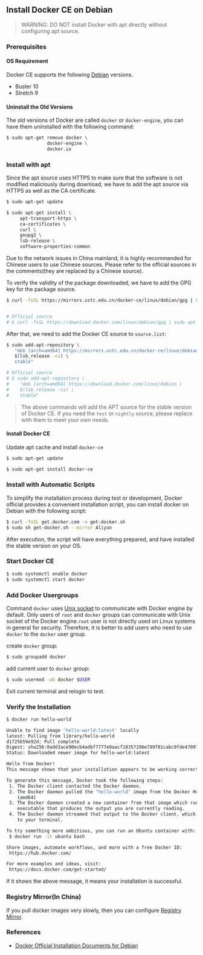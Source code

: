 ## Install Docker CE on Debian
> WARNING: DO NOT install Docker with apt directly without configuring apt source.

### Prerequisites

#### OS Requirement

Docker CE supports the following [Debian](https://www.debian.org/intro/about) versions.

* Buster 10
* Stretch 9

#### Uninstall the Old Versions

The old versions of Docker are called `docker` or `docker-engine`, you can have them uninstalled with the following command:

```bash
$ sudo apt-get remove docker \
               docker-engine \
               docker.io
```

### Install with apt

Since the apt source uses HTTPS to make sure that the software is not modified maliciously during download, we have to add the apt source via HTTPS as well as the CA certificate.

```bash
$ sudo apt-get update

$ sudo apt-get install \
     apt-transport-https \
     ca-certificates \
     curl \
     gnupg2 \
     lsb-release \
     software-properties-common
```

Due to the network issues in China mainland, it is highly recommended for Chinese users to use Chinese sources. Please refer to the official sources in the comments(they are replaced by a Chinese source).

To verify the validity of the package downloaded, we have to add the GPG key for the package source.

```bash
$ curl -fsSL https://mirrors.ustc.edu.cn/docker-ce/linux/debian/gpg | sudo apt-key add -


# Official source
# $ curl -fsSL https://download.docker.com/linux/debian/gpg | sudo apt-key add -
```

After that, we need to add the Docker CE source to `source.list`: 

```bash
$ sudo add-apt-repository \
   "deb [arch=amd64] https://mirrors.ustc.edu.cn/docker-ce/linux/debian \
   $(lsb_release -cs) \
   stable"

# Official source
# $ sudo add-apt-repository \
#    "deb [arch=amd64] https://download.docker.com/linux/debian \
#    $(lsb_release -cs) \
#    stable"
```

> The above commands will add the APT source for the stable version of Docker CE. If you need the `test` or `nightly` source, please replace with them to meet your own needs.

#### Install Docker CE

Update apt cache and install `docker-ce`

```bash
$ sudo apt-get update

$ sudo apt-get install docker-ce
```

### Install with Automatic Scripts

To simplify the installation process during test or development, Docker official provides a convenient installation script, you can install docker on Debian with the following script:

```bash
$ curl -fsSL get.docker.com -o get-docker.sh
$ sudo sh get-docker.sh --mirror Aliyun
```

After execution, the script will have everything prepared, and have installed the stable version on your OS.

### Start Docker CE

```bash
$ sudo systemctl enable docker
$ sudo systemctl start docker
```

### Add Docker Usergroups

Command `docker` uses [Unix socket](https://en.wikipedia.org/wiki/Unix_domain_socket) to communicate with Docker engine by default. Only users of `root` and `docker` groups can communicate with Unix socket of the Docker engine.`root` user is not directly used on Linux systems in general for security. Therefore, it is better to add users who need to use `docker` to the `docker` user group.

create `docker` group:

```bash
$ sudo groupadd docker
```

add current user to `docker` group:

```bash
$ sudo usermod -aG docker $USER
```

Exit current terminal and relogin to test.

### Verify the Installation

```bash
$ docker run hello-world

Unable to find image 'hello-world:latest' locally
latest: Pulling from library/hello-world
d1725b59e92d: Pull complete
Digest: sha256:0add3ace90ecb4adbf7777e9aacf18357296e799f81cabc9fde470971e499788
Status: Downloaded newer image for hello-world:latest

Hello from Docker!
This message shows that your installation appears to be working correctly.

To generate this message, Docker took the following steps:
 1. The Docker client contacted the Docker daemon.
 2. The Docker daemon pulled the "hello-world" image from the Docker Hub.
    (amd64)
 3. The Docker daemon created a new container from that image which runs the
    executable that produces the output you are currently reading.
 4. The Docker daemon streamed that output to the Docker client, which sent it
    to your terminal.

To try something more ambitious, you can run an Ubuntu container with:
 $ docker run -it ubuntu bash

Share images, automate workflows, and more with a free Docker ID:
 https://hub.docker.com/

For more examples and ideas, visit:
 https://docs.docker.com/get-started/
```

If it shows the above message, it means your installation is successful.

### Registry Mirror(In China)

If you pull docker images very slowly, then you can configure [Registry Mirror](mirror.md).

### References

* [Docker Official Installation Documents for Debian](https://docs.docker.com/install/linux/docker-ce/debian/)
